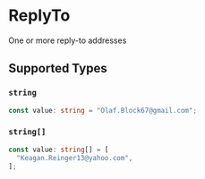 # ReplyTo

One or more reply-to addresses


## Supported Types

### `string`

```typescript
const value: string = "Olaf.Block67@gmail.com";
```

### `string[]`

```typescript
const value: string[] = [
  "Keagan.Reinger13@yahoo.com",
];
```

